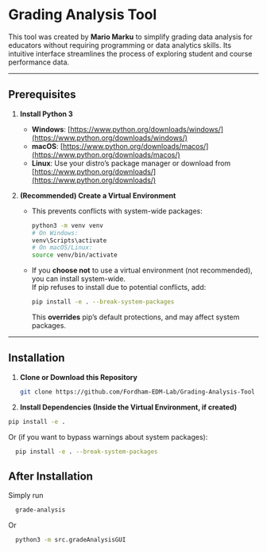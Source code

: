 # Grading Analysis Tool

This tool was created by **Mario Marku** to simplify grading data analysis for educators without requiring programming or data analytics skills. Its intuitive interface streamlines the process of exploring student and course performance data.

---

## Prerequisites

1. **Install Python 3**  
   - **Windows**: [https://www.python.org/downloads/windows/](https://www.python.org/downloads/windows/)  
   - **macOS**: [https://www.python.org/downloads/macos/](https://www.python.org/downloads/macos/)  
   - **Linux**: Use your distro’s package manager or download from [https://www.python.org/downloads/](https://www.python.org/downloads/)

2. **(Recommended) Create a Virtual Environment**  
   - This prevents conflicts with system-wide packages:
     ```bash
     python3 -m venv venv
     # On Windows:
     venv\Scripts\activate
     # On macOS/Linux:
     source venv/bin/activate
     ```
   - If you **choose not** to use a virtual environment (not recommended), you can install system-wide.  
     If pip refuses to install due to potential conflicts, add:
     ```bash
     pip install -e . --break-system-packages
     ```
     This **overrides** pip’s default protections, and may affect system packages.

---

## Installation

1. **Clone or Download this Repository**
   ```bash
   git clone https://github.com/Fordham-EDM-Lab/Grading-Analysis-Tool

2. **Install Dependencies (Inside the Virtual Environment, if created)**  
  ```bash
  pip install -e .
  ```
Or (if you want to bypass warnings about system packages):
```bash
  pip install -e . --break-system-packages
```
## After Installation
Simply run
```bash
  grade-analysis
```
Or
```bash
  python3 -m src.gradeAnalysisGUI
```



